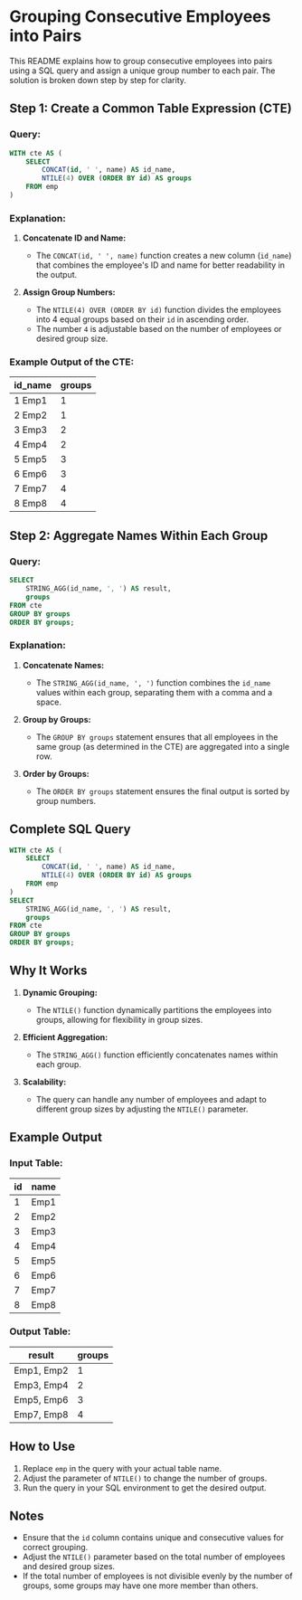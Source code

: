 # Grouping Consecutive Employees into Pairs

This README explains how to group consecutive employees into pairs using a SQL query and assign a unique group number to each pair. The solution is broken down step by step for clarity.


## Step 1: Create a Common Table Expression (CTE)

### Query:
```sql
WITH cte AS (
    SELECT
        CONCAT(id, ' ', name) AS id_name,
        NTILE(4) OVER (ORDER BY id) AS groups
    FROM emp
)
```

### Explanation:
1. **Concatenate ID and Name:**
    - The `CONCAT(id, ' ', name)` function creates a new column (`id_name`) that combines the employee's ID and name for better readability in the output.

2. **Assign Group Numbers:**
    - The `NTILE(4) OVER (ORDER BY id)` function divides the employees into 4 equal groups based on their `id` in ascending order.
    - The number `4` is adjustable based on the number of employees or desired group size.

### Example Output of the CTE:
| id_name  | groups |
|----------|--------|
| 1 Emp1   | 1      |
| 2 Emp2   | 1      |
| 3 Emp3   | 2      |
| 4 Emp4   | 2      |
| 5 Emp5   | 3      |
| 6 Emp6   | 3      |
| 7 Emp7   | 4      |
| 8 Emp8   | 4      |


## Step 2: Aggregate Names Within Each Group

### Query:
```sql
SELECT
    STRING_AGG(id_name, ', ') AS result,
    groups
FROM cte
GROUP BY groups
ORDER BY groups;
```

### Explanation:
1. **Concatenate Names:**
    - The `STRING_AGG(id_name, ', ')` function combines the `id_name` values within each group, separating them with a comma and a space.

2. **Group by Groups:**
    - The `GROUP BY groups` statement ensures that all employees in the same group (as determined in the CTE) are aggregated into a single row.

3. **Order by Groups:**
    - The `ORDER BY groups` statement ensures the final output is sorted by group numbers.


## Complete SQL Query
```sql
WITH cte AS (
    SELECT
        CONCAT(id, ' ', name) AS id_name,
        NTILE(4) OVER (ORDER BY id) AS groups
    FROM emp
)
SELECT
    STRING_AGG(id_name, ', ') AS result,
    groups
FROM cte
GROUP BY groups
ORDER BY groups;
```


## Why It Works
1. **Dynamic Grouping:**
    - The `NTILE()` function dynamically partitions the employees into groups, allowing for flexibility in group sizes.

2. **Efficient Aggregation:**
    - The `STRING_AGG()` function efficiently concatenates names within each group.

3. **Scalability:**
    - The query can handle any number of employees and adapt to different group sizes by adjusting the `NTILE()` parameter.


## Example Output
### Input Table:
| id | name  |
|----|-------|
| 1  | Emp1  |
| 2  | Emp2  |
| 3  | Emp3  |
| 4  | Emp4  |
| 5  | Emp5  |
| 6  | Emp6  |
| 7  | Emp7  |
| 8  | Emp8  |

### Output Table:
| result           | groups |
|------------------|--------|
| Emp1, Emp2       | 1      |
| Emp3, Emp4       | 2      |
| Emp5, Emp6       | 3      |
| Emp7, Emp8       | 4      |


## How to Use
1. Replace `emp` in the query with your actual table name.
2. Adjust the parameter of `NTILE()` to change the number of groups.
3. Run the query in your SQL environment to get the desired output.


## Notes
- Ensure that the `id` column contains unique and consecutive values for correct grouping.
- Adjust the `NTILE()` parameter based on the total number of employees and desired group sizes.
- If the total number of employees is not divisible evenly by the number of groups, some groups may have one more member than others.